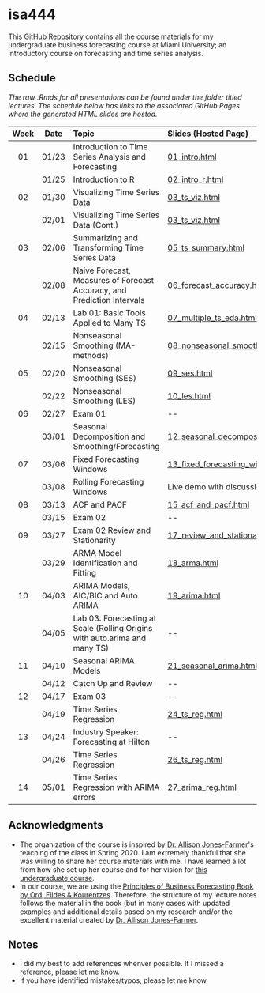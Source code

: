 # isa444
 This GitHub Repository contains all the course materials for my undergraduate business forecasting course at Miami University; an introductory course on forecasting and time series analysis. 
 
## Schedule

*The raw .Rmds for all presentations can be found under the folder titled lectures. The schedule below has links to the associated GitHub Pages where the generated HTML slides are hosted.*

| Week          | Date        | Topic                                  | Slides (Hosted Page) | Slides (PDF) | Slides (PPTX)
| :---:        |    :----:   |          :---                           | :---                 | :---         | :--  |
| 01           |    01/23     | Introduction to Time Series Analysis and Forecasting       | [01_intro.html](https://fmegahed.github.io/isa444/spring2023/class01/01_intro.html) | [01_intro.pdf](https://github.com/fmegahed/isa444/raw/main/pdfs/01_intro.pdf) | [01_intro.pptx](https://github.com/fmegahed/isa444/raw/main/ppts/01_intro.pptx) |
|            |    01/25     | Introduction to R       | [02_intro_r.html](https://fmegahed.github.io/isa444/spring2023/class02/02_intro_r.html) | [02_intro_r.pdf](https://github.com/fmegahed/isa444/raw/main/pdfs/02_intro_r.pdf) | [02_intro_r.pptx](https://github.com/fmegahed/isa444/raw/main/ppts/02_intro_r.pptx) |
| 02           |    01/30     | Visualizing Time Series Data      | [03_ts_viz.html](https://fmegahed.github.io/isa444/spring2023/class03/03_ts_viz.html) | [03_ts_viz.pdf](https://github.com/fmegahed/isa444/raw/main/pdfs/03_ts_viz.pdf) | [03_ts_viz.pptx](https://github.com/fmegahed/isa444/raw/main/ppts/03_ts_viz.pptx) |
|            |    02/01     | Visualizing Time Series Data (Cont.)      | [03_ts_viz.html](https://fmegahed.github.io/isa444/spring2023/class03/03_ts_viz.html) | [03_ts_viz.pdf](https://github.com/fmegahed/isa444/raw/main/pdfs/03_ts_viz.pdf) | [03_ts_viz.pptx](https://github.com/fmegahed/isa444/raw/main/ppts/03_ts_viz.pptx) |
|  03        |    02/06     | Summarizing and Transforming Time Series Data      | [05_ts_summary.html](https://fmegahed.github.io/isa444/spring2023/class05/05_ts_summary.html) | [05_ts_summary.pdf](https://github.com/fmegahed/isa444/raw/main/pdfs/05_ts_summary.pdf) | [05_ts_summary.pptx](https://github.com/fmegahed/isa444/raw/main/ppts/05_ts_summary.pptx) |
|          |    02/08     | Naive Forecast, Measures of Forecast Accuracy, and Prediction Intervals      | [06_forecast_accuracy.html](https://fmegahed.github.io/isa444/spring2023/class06/06_forecast_accuracy.html) | [06_forecast_accuracy.pdf](https://github.com/fmegahed/isa444/raw/main/pdfs/06_forecast_accuracy.pdf) | [06_forecast_accuracy.pptx](https://github.com/fmegahed/isa444/raw/main/ppts/06_forecast_accuracy.pptx) |
|  04        |    02/13     | Lab 01: Basic Tools Applied to Many TS      | [07_multiple_ts_eda.html](https://fmegahed.github.io/isa444/spring2023/class07/07_multiple_ts_eda.html) | [07_multiple_ts_eda.pdf](https://github.com/fmegahed/isa444/raw/main/pdfs/07_multiple_ts_eda.pdf) | [07_multiple_ts_eda.pptx](https://github.com/fmegahed/isa444/raw/main/ppts/07_multiple_ts_eda.pptx) |
|          |    02/15     | Nonseasonal Smoothing (MA-methods)     | [08_nonseasonal_smoothing.html](https://fmegahed.github.io/isa444/spring2023/class08/08_nonseasonal_smoothing.html) | [08_nonseasonal_smoothing.pdf](https://github.com/fmegahed/isa444/raw/main/pdfs/08_nonseasonal_smoothing.pdf) | [08_nonseasonal_smoothing.pptx](https://github.com/fmegahed/isa444/raw/main/ppts/08_nonseasonal_smoothing.pptx) |
|  05        |    02/20     | Nonseasonal Smoothing (SES)     | [09_ses.html](https://fmegahed.github.io/isa444/spring2023/class09/09_ses.html) | [09_ses.pdf](https://github.com/fmegahed/isa444/raw/main/pdfs/09_ses.pdf) | [09_ses.pptx](https://github.com/fmegahed/isa444/raw/main/ppts/09_ses.pptx) |
|          |    02/22     | Nonseasonal Smoothing (LES)     | [10_les.html](https://fmegahed.github.io/isa444/spring2023/class10/10_les.html) | [10_ses.pdf](https://github.com/fmegahed/isa444/raw/main/pdfs/10_les.pdf) | [10_ses.pptx](https://github.com/fmegahed/isa444/raw/main/ppts/10_les.pptx) |
|  06        |    02/27     | Exam 01     | -- | --  |--|
|          |    03/01     | Seasonal Decomposition and Smoothing/Forecasting     | [12_seasonal_decomposition_hw.html](https://fmegahed.github.io/isa444/spring2023/class12/12_seasonal_decomposition_hw.html) | [12_seasonal_decomposition_hw.pdf](https://github.com/fmegahed/isa444/raw/main/pdfs/12_seasonal_decomposition_hw.pdf) | [12_seasonal_decomposition_hw.pptx](https://github.com/fmegahed/isa444/raw/main/ppts/12_seasonal_decomposition_hw.pptx) |
|  07        |    03/06     | Fixed Forecasting Windows     | [13_fixed_forecasting_window.html](https://fmegahed.github.io/isa444/spring2023/class13/13_fixed_forecasting_window.html) | [13_fixed_forecasting_window.pdf](https://github.com/fmegahed/isa444/raw/main/pdfs/13_fixed_forecasting_window.pdf) | [13_fixed_forecasting_window.pptx](https://github.com/fmegahed/isa444/raw/main/ppts/13_fixed_forecasting_window.pptx) |
|          |    03/08     | Rolling Forecasting Windows     | Live demo with discussion | Live demo with discussion | Live demo with discussion |
|  08        |    03/13     | ACF and PACF     | [15_acf_and_pacf.html](https://fmegahed.github.io/isa444/spring2023/class15/15_acf_and_pacf.html) | [15_acf_and_pacf.pdf](https://github.com/fmegahed/isa444/raw/main/pdfs/15_acf_and_pacf.pdf) | [15_acf_and_pacf.pptx](https://github.com/fmegahed/isa444/raw/main/ppts/15_acf_and_pacf.pptx) |
|          |    03/15     | Exam 02    | -- | -- | -- |
|  09        |    03/27     | Exam 02 Review and Stationarity     | [17_review_and_stationarity.html](https://fmegahed.github.io/isa444/spring2023/class17/17_review_and_stationarity.html) | [17_review_and_stationarity.pdf](https://github.com/fmegahed/isa444/raw/main/pdfs/17_review_and_stationarity.pdf) | [17_review_and_stationarity.pptx](https://github.com/fmegahed/isa444/raw/main/ppts/17_review_and_stationarity.pptx) |
|          |    03/29     | ARMA Model Identification and Fitting     | [18_arma.html](https://fmegahed.github.io/isa444/spring2023/class18/18_arma.html) | [18_arma.pdf](https://github.com/fmegahed/isa444/raw/main/pdfs/18_arma.pdf) | [18_arma.pptx](https://github.com/fmegahed/isa444/raw/main/ppts/18_arma.pptx) |
|    10      |    04/03     | ARIMA Models, AIC/BIC and Auto ARIMA     | [19_arima.html](https://fmegahed.github.io/isa444/spring2023/class19/19_arima.html) | [19_arima.pdf](https://github.com/fmegahed/isa444/raw/main/pdfs/19_arima.pdf) | [19_arima.pptx](https://github.com/fmegahed/isa444/raw/main/ppts/19_arima.pptx) |
|          |    04/05     | Lab 03: Forecasting at Scale (Rolling Origins with auto.arima and many TS)       | -- | -- | -- |
|    11      |    04/10     | Seasonal ARIMA Models    | [21_seasonal_arima.html](https://fmegahed.github.io/isa444/spring2023/class21/21_seasonal_arima.html) | [21_seasonal_arima.pdf](https://github.com/fmegahed/isa444/raw/main/pdfs/21_seasonal_arima.pdf) | [21_seasonal_arima.pptx](https://github.com/fmegahed/isa444/raw/main/ppts/21_seasonal_arima.pptx) |
|          |    04/12     | Catch Up and Review       | -- | -- | -- |
|    12      |    04/17     | Exam 03    | -- | -- | -- |
|          |    04/19     | Time Series Regression      | [24_ts_reg.html](https://fmegahed.github.io/isa444/spring2023/class24/24_ts_reg.html) | [24_ts_reg.pdf](https://github.com/fmegahed/isa444/raw/main/pdfs/24_ts_reg.pdf) | [24_ts_reg.pptx](https://github.com/fmegahed/isa444/raw/main/ppts/24_ts_reg.pptx) |
|    13      |    04/24     | Industry Speaker: Forecasting at Hilton      | -- | -- | -- |
|          |    04/26     | Time Series Regression      | [26_ts_reg.html](https://fmegahed.github.io/isa444/spring2023/class26/26_ts_reg.html) | [26_ts_reg.pdf](https://github.com/fmegahed/isa444/raw/main/pdfs/26_ts_reg.pdf) | [26_ts_reg.pptx](https://github.com/fmegahed/isa444/raw/main/ppts/26_ts_reg.pptx) |
|   14       |    05/01     | Time Series Regression with ARIMA errors     | [27_arima_reg.html](https://fmegahed.github.io/isa444/spring2023/class27/27_arima_reg.html) | [27_arima_reg.pdf](https://github.com/fmegahed/isa444/raw/main/pdfs/27_arima_reg.pdf) | [27_arima_reg.pptx](https://github.com/fmegahed/isa444/raw/main/ppts/27_arima_reg.pptx) |


 ## Acknowledgments
* The organization of the course is inspired by [Dr. Allison Jones-Farmer](https://miamioh.edu/fsb/directory/?up=/directory/farmerl2)'s teaching of the class in Spring 2020. I am extremely thankful that she was willing to share her course materials with me. I have learned a lot from how she set up her course and for her vision for [this undergraduate course](https://bulletin.miamioh.edu/search/?P=ISA%20444).  
* In our course, we are using the [Principles of Business Forecasting Book by Ord, Fildes & Kourentzes](https://wessexlearning.com/products/principles-of-business-forecasting-2nd-ed). Therefore, the structure of my lecture notes follows the material in the book (but in many cases with updated examples and additional details based on my research and/or the excellent material created by [Dr. Allison Jones-Farmer](https://miamioh.edu/fsb/directory/?up=/directory/farmerl2). 
 
 
 ## Notes
 * I did my best to add references whenver possible. If I missed a reference, please let me know.
 * If you have identified mistakes/typos, please let me know. 
